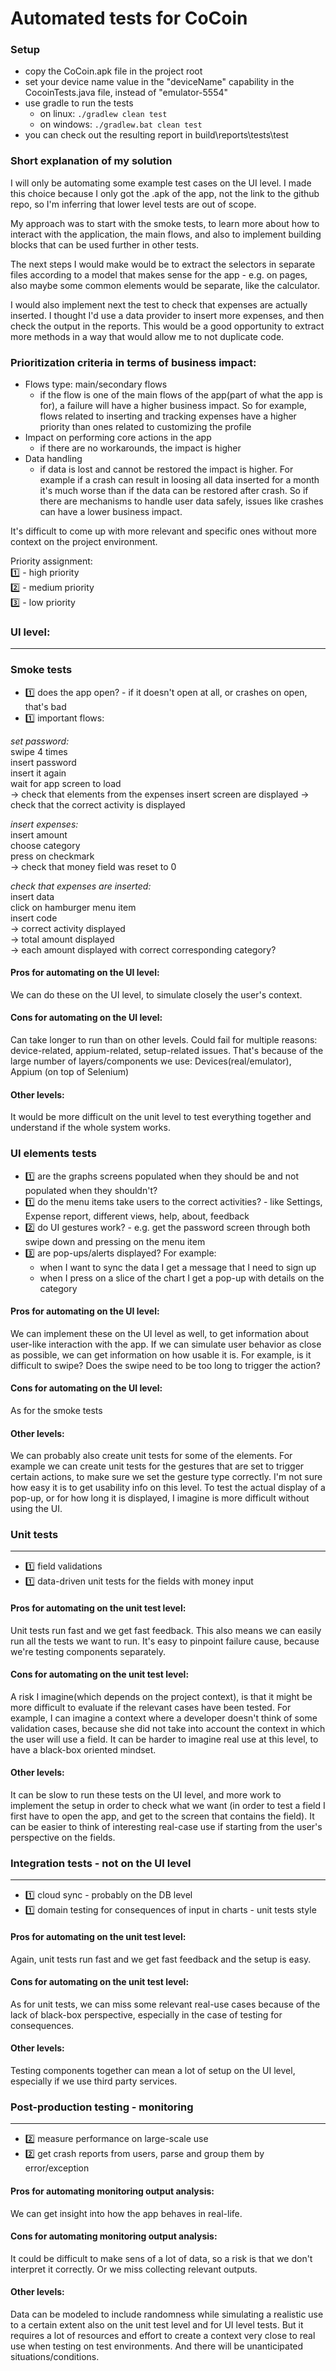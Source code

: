 # Automated tests for CoCoin 

### Setup

- copy the CoCoin.apk file in the project root
- set your device name value in the "deviceName" capability in the CocoinTests.java file, instead of "emulator-5554"
- use gradle to run the tests
    - on linux: `./gradlew clean test`
    - on windows: `./gradlew.bat clean test`
- you can check out the resulting report in build\reports\tests\test


### Short explanation of my solution

I will only be automating some example test cases on the UI level. I made this choice because I only got the .apk of the app, not the link to the github repo, so I'm inferring that lower level tests are out of scope.

My approach was to start with the smoke tests, to learn more about how to interact with the application, the main flows, and also to implement building blocks that can be used further in other tests.

The next steps I would make would be to extract the selectors in separate files according to a model that makes sense for the app - e.g. on pages, also maybe some common elements would be separate, like the calculator.

I would also implement next the test to check that expenses are actually inserted. I thought I'd use a data provider to insert more expenses, and then check the output in the reports. This would be a good opportunity to extract more methods in a way that would allow me to not duplicate code.


### Prioritization criteria in terms of business impact:
- Flows type: main/secondary flows
    - if the flow is one of the main flows of the app(part of what the app is for), a failure will have a higher business impact. So for example, flows related to inserting and tracking expenses have a higher priority than ones related to customizing the profile
- Impact on performing core actions in the app
    - if there are no workarounds, the impact is higher
- Data handling
    - if data is lost and cannot be restored the impact is higher. For example if a crash can result in loosing all data inserted for a month it's much worse than if the data can be restored after crash. So if there are mechanisms to handle user data safely, issues like crashes can have a lower business impact.

It's difficult to come up with more relevant and specific ones without more context on the project environment.

Priority assignment:  
1️⃣ - high priority  
2️⃣ - medium priority  
3️⃣ - low priority  


### UI level:
---

### Smoke tests 
- :one: does the app open? - if it doesn't open at all, or crashes on open, that's bad
- :one: important flows:

*set password:*  
swipe 4 times   
insert password  
insert it again  
wait for app screen to load  
-> check that elements from the expenses insert screen are displayed
-> check that the correct activity is displayed

*insert expenses:*    
insert amount    
choose category    
press on checkmark  
-> check that money field was reset to 0

*check that expenses are inserted:*  
insert data  
click on hamburger menu item  
insert code  
-> correct activity displayed  
-> total amount displayed   
-> each amount displayed with correct corresponding category?  

#### Pros for automating on the UI level:
We can do these on the UI level, to simulate closely the user's context. 

#### Cons for automating on the UI level:
Can take longer to run than on other levels.
Could fail for multiple reasons: device-related, appium-related, setup-related issues. That's because of the large number of layers/components we use: Devices(real/emulator), Appium (on top of Selenium)

#### Other levels:
It would be more difficult on the unit level to test everything together and understand if the whole system works.

### UI elements tests
- :one: are the graphs screens populated when they should be and not populated when they shouldn't?
- :one: do the menu items take users to the correct activities? - like Settings, Expense report, different views, help, about, feedback
- :two: do UI gestures work? - e.g. get the password screen through both swipe down and pressing on the menu item
- :three: are pop-ups/alerts displayed? For example:
    - when I want to sync the data I get a message that I need to sign up
    - when I press on a slice of the chart I get a pop-up with details on the category

#### Pros for automating on the UI level:
We can implement these on the UI level as well, to get information about user-like interaction with the app. 
If we can simulate user behavior as close as possible, we can get information on how usable it is. For example, is it difficult to swipe? Does the swipe need to be too long to trigger the action?

#### Cons for automating on the UI level:
As for the smoke tests

#### Other levels:
We can probably also create unit tests for some of the elements.
For example we can create unit tests for the gestures that are set to trigger certain actions, to make sure we set the gesture type correctly. I'm not sure how easy it is to get usability info on this level.
To test the actual display of a pop-up, or for how long it is displayed, I imagine is more difficult without using the UI.


### Unit tests
---

- :one: field validations
- :one: data-driven unit tests for the fields with money input

#### Pros for automating on the unit test level:
Unit tests run fast and we get fast feedback. This also means we can easily run all the tests we want to run.
It's easy to pinpoint failure cause, because we're testing components separately.

#### Cons for automating on the unit test level:
A risk I imagine(which depends on the project context), is that it might be more difficult to evaluate if the relevant cases have been tested.
For example, I can imagine a context where a developer doesn't think of some validation cases, because she did not take into account the context in which the user will use a field. It can be harder to imagine real use at this level, to have a black-box oriented mindset.

#### Other levels:
It can be slow to run these tests on the UI level, and more work to implement the setup in order to check what we want (in order to test a field I first have to open the app, and get to the screen that contains the field). 
It can be easier to think of interesting real-case use if starting from the user's perspective on the fields.


### Integration tests - not on the UI level
---
- :one: cloud sync - probably on the DB level
- :one: domain testing for consequences of input in charts - unit tests style

#### Pros for automating on the unit test level:
Again, unit tests run fast and we get fast feedback and the setup is easy.

#### Cons for automating on the unit test level:
As for unit tests, we can miss some relevant real-use cases because of the lack of black-box perspective, especially in the case of testing for consequences.

#### Other levels:
Testing components together can mean a lot of setup on the UI level, especially if we use third party services.


### Post-production testing - monitoring 
---
- :two: measure performance on large-scale use
- :two: get crash reports from users, parse and group them by error/exception

#### Pros for automating monitoring output analysis:
We can get insight into how the app behaves in real-life.

#### Cons for automating monitoring output analysis:
It could be difficult to make sens of a lot of data, so a risk is that we don't interpret it correctly. Or we miss collecting relevant outputs.

#### Other levels:
Data can be modeled to include randomness while simulating a realistic use to a certain extent also on the unit test level and for UI level tests. But it requires a lot of resources and effort to create a context very close to real use when testing on test environments.
And there will be unanticipated situations/conditions.
